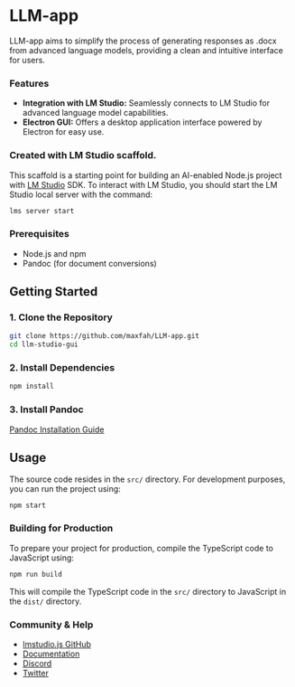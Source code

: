 # LLM-app

LLM-app aims to simplify the process of generating responses as .docx from advanced language models, providing a clean and intuitive interface for users.

### Features
* **Integration with LM Studio:** Seamlessly connects to LM Studio for advanced language model capabilities.
* **Electron GUI:** Offers a desktop application interface powered by Electron for easy use.

### Created with LM Studio scaffold.

This scaffold is a starting point for building an AI-enabled Node.js project with [LM Studio](https://lmstudio.ai/) SDK. To interact with LM Studio, you should start the LM Studio local server with the command:

```bash
lms server start
```

### Prerequisites
* Node.js and npm
* Pandoc (for document conversions)

## Getting Started

### 1. Clone the Repository

```bash
git clone https://github.com/maxfah/LLM-app.git
cd llm-studio-gui
```

### 2. Install Dependencies

```bash
npm install
```

### 3. Install Pandoc

[Pandoc Installation Guide](https://pandoc.org/installing.html)

## Usage

The source code resides in the `src/` directory. For development purposes, you can run the project using:

```start
npm start
```

### Building for Production

To prepare your project for production, compile the TypeScript code to JavaScript using:

```bash
npm run build
```

This will compile the TypeScript code in the `src/` directory to JavaScript in the `dist/` directory.

### Community & Help

- [lmstudio.js GitHub](https://github.com/lmstudio-ai/lmstudio.js)
- [Documentation](https://lmstudio.ai/docs/welcome)
- [Discord](https://discord.gg/6Q7Xn6MRVS)
- [Twitter](https://twitter.com/LMStudioAI)
